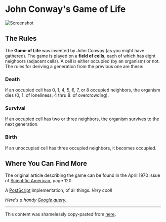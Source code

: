 John Conway's Game of Life
==========================

![Screenshot](https://raw.github.com/simonewebdesign/game-of-life/master/public/screenshot.png)

The Rules
---------

The **Game of Life** was invented by John Conway (as you might have gathered). The game is played on a **field of cells**, each of which has eight neighbors (adjacent cells). A cell is either occupied (by an organism) or not. The rules for deriving a generation from the previous one are these:

### Death
If an occupied cell has 0, 1, 4, 5, 6, 7, or 8 occupied neighbors, the organism dies (0, 1: of loneliness; 4 thru 8: of overcrowding).

### Survival
If an occupied cell has two or three neighbors, the organism survives to the next generation.

### Birth
If an unoccupied cell has three occupied neighbors, it becomes occupied.

Where You Can Find More
-----------------------

The original article describing the game can be found in the April 1970 issue of [Scientific American](http://www.sciam.com/), page 120.

A [PostScript](http://www.tjhsst.edu/~edanaher/pslife/) implementation, of all things. *Very cool*!

*Here's a handy [Google query](http://www.google.com/search?q=%22john+conway%22+%22game+of+life%22+%22scientific+american%22&ie=UTF-8&oe=UTF-8).*

*****

This content was shamelessly copy-pasted from [here](http://www.tech.org/~stuart/life/rules.html).